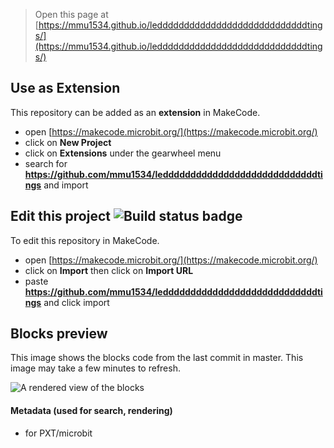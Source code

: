 
> Open this page at [https://mmu1534.github.io/leddddddddddddddddddddddddddddtings/](https://mmu1534.github.io/leddddddddddddddddddddddddddddtings/)

## Use as Extension

This repository can be added as an **extension** in MakeCode.

* open [https://makecode.microbit.org/](https://makecode.microbit.org/)
* click on **New Project**
* click on **Extensions** under the gearwheel menu
* search for **https://github.com/mmu1534/leddddddddddddddddddddddddddddtings** and import

## Edit this project ![Build status badge](https://github.com/mmu1534/leddddddddddddddddddddddddddddtings/workflows/MakeCode/badge.svg)

To edit this repository in MakeCode.

* open [https://makecode.microbit.org/](https://makecode.microbit.org/)
* click on **Import** then click on **Import URL**
* paste **https://github.com/mmu1534/leddddddddddddddddddddddddddddtings** and click import

## Blocks preview

This image shows the blocks code from the last commit in master.
This image may take a few minutes to refresh.

![A rendered view of the blocks](https://github.com/mmu1534/leddddddddddddddddddddddddddddtings/raw/master/.github/makecode/blocks.png)

#### Metadata (used for search, rendering)

* for PXT/microbit
<script src="https://makecode.com/gh-pages-embed.js"></script><script>makeCodeRender("{{ site.makecode.home_url }}", "{{ site.github.owner_name }}/{{ site.github.repository_name }}");</script>
